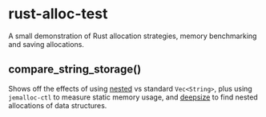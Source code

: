 # rust-alloc-test

A small demonstration of Rust allocation strategies, memory benchmarking and saving allocations.

## compare_string_storage()

Shows off the effects of using [nested](https://crates.io/crates/nested) vs standard `Vec<String>`, plus using `jemalloc-ctl` to measure static memory usage, and [deepsize](https://crates.io/crates/deepsize) to find nested allocations of data structures.